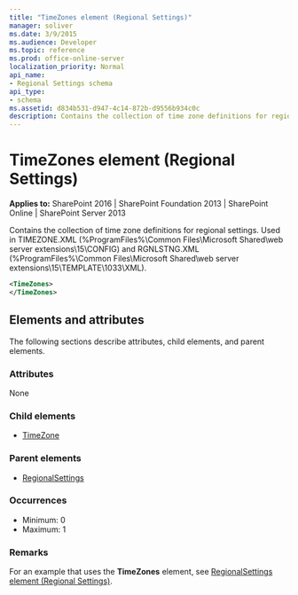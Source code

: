 ```yaml
---
title: "TimeZones element (Regional Settings)"
manager: soliver
ms.date: 3/9/2015
ms.audience: Developer
ms.topic: reference
ms.prod: office-online-server
localization_priority: Normal
api_name:
- Regional Settings schema
api_type:
- schema
ms.assetid: d834b531-d947-4c14-872b-d9556b934c0c
description: Contains the collection of time zone definitions for regional settings. Used in TIMEZONE.XML and RGNLSTNG.XML.
---
```


# TimeZones element (Regional Settings)

**Applies to:** SharePoint 2016 | SharePoint Foundation 2013 | SharePoint Online | SharePoint Server 2013
  
Contains the collection of time zone definitions for regional settings. Used in TIMEZONE.XML (%ProgramFiles%\Common Files\Microsoft Shared\web server extensions\15\CONFIG) and RGNLSTNG.XML (%ProgramFiles%\Common Files\Microsoft Shared\web server extensions\15\TEMPLATE\1033\XML).
  
```XML
<TimeZones>
</TimeZones>
```

## Elements and attributes

The following sections describe attributes, child elements, and parent elements.

### Attributes

None
   
### Child elements

- [TimeZone](timezone-element-regional-settings.md)
   
### Parent elements

- [RegionalSettings](regionalsettings-element-regional-settings.md)
   
### Occurrences

- Minimum: 0
- Maximum: 1
   
### Remarks

For an example that uses the **TimeZones** element, see [RegionalSettings element (Regional Settings)](regionalsettings-element-regional-settings.md). 
  


